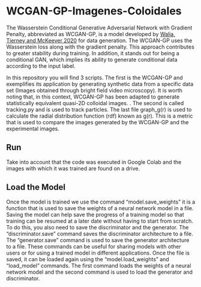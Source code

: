 # WCGAN-GP-Imagenes-Coloidales
The Wasserstein Conditional Generative Adversarial Network with Gradient Penalty, abbreviated as WCGAN-GP, is a model developed by  [Walia, Tierney and McKeever 2020](https://www.researchgate.net/publication/347437993_Synthesising_Tabular_Data_using_Wasserstein_Conditional_GANs_with_Gradient_Penalty_WCGAN-GP)   for data generation. The WCGAN-GP uses the Wasserstein loss along with the gradient penalty. This approach contributes to greater stability during training. In addition, it stands out for being a conditional GAN, which implies its ability to generate conditional data according to the input label.

In this repository you will find 3 scripts. The first is the WCGAN-GP and exemplifies its application by generating synthetic data from a specific data set (Images obtained through bright field video microscopy). It is worth noting that, in this context, WCGAN-GP has been adapted to generate statistically equivalent quasi-2D colloidal images. 
. The second is called tracking.py and is used to track particles. The last file graph_g(r) is used to calculate the radial distribution function (rdf) known as g(r). This is a metric that is used to compare the images generated by the WCGAN-GP and the experimental images.

## Run 
Take into account that the code was executed in Google Colab and the images with which it was trained are found on a drive.


## Load the Model
Once the model is trained we use the command “model.save_weights” it is a function that is used to save the weights of a neural network model in a file. Saving the model can help save the progress of a training model so that training can be resumed at a later date without having to start from scratch. To do this, you also need to save the discriminator and the generator. The “discriminator.save” command saves the discriminator architecture to a file. The “generator.save” command is used to save the generator architecture to a file. These commands can be useful for sharing models with other users or for using a trained model in different applications.
Once the file is saved, it can be loaded again using the “model.load$\_$weights” and “load$\_$model” commands. The first command loads the weights of a neural network model and the second command is used to load the generator and discriminator.
